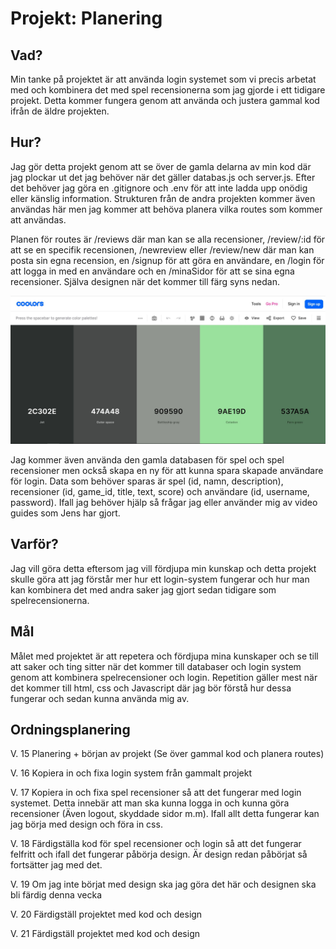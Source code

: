# Projekt: Planering

## Vad?

Min tanke på projektet är att använda login systemet som vi precis arbetat med och kombinera det med spel recensionerna som jag gjorde i ett tidigare projekt. Detta kommer fungera genom att använda och justera gammal kod ifrån de äldre projekten.

## Hur?

Jag gör detta projekt genom att se över de gamla delarna av min kod där jag plockar ut det jag behöver när det gäller databas.js och server.js. Efter det behöver jag göra en .gitignore och .env för att inte ladda upp onödig eller känslig information. Strukturen från de andra projekten kommer även användas här men jag kommer att behöva planera vilka routes som kommer att användas.

Planen för routes är /reviews där man kan se alla recensioner, /review/:id för att se en specifik recensionen, /newreview eller /review/new där man kan posta sin egna recension, en /signup för att göra en användare, en /login för att logga in med en användare och en /minaSidor för att se sina egna recensioner. Själva designen när det kommer till färg syns nedan.

![CSS color scheme](/public/images/Colors.JPG "CSS Color plan")

Jag kommer även använda den gamla databasen för spel och spel recensioner men också skapa en ny för att kunna spara skapade användare för login. Data som behöver sparas är spel (id, namn, description), recensioner (id, game_id, title, text, score) och användare (id, username, password). Ifall jag behöver hjälp så frågar jag eller använder mig av video guides som Jens har gjort. 

## Varför?

Jag vill göra detta eftersom jag vill fördjupa min kunskap och detta projekt skulle göra att jag förstår mer hur ett login-system fungerar och hur man kan kombinera det med andra saker jag gjort sedan tidigare som spelrecensionerna.

## Mål

Målet med projektet är att repetera och fördjupa mina kunskaper och se till att saker och ting sitter när det kommer till databaser och login system genom att kombinera spelrecensioner och login. Repetition gäller mest när det kommer till html, css och Javascript där jag bör förstå hur dessa fungerar och sedan kunna använda mig av.

## Ordningsplanering

V. 15
Planering + början av projekt (Se över gammal kod och planera routes)

V. 16
Kopiera in och fixa login system från gammalt projekt

V. 17
Kopiera in och fixa spel recensioner så att det fungerar med login systemet. Detta innebär att man ska kunna logga in och kunna göra recensioner (Även logout, skyddade sidor m.m). Ifall allt detta fungerar kan jag börja med design och föra in css.

V. 18
Färdigställa kod för spel recensioner och login så att det fungerar felfritt och ifall det fungerar påbörja design. Är design redan påbörjat så fortsätter jag med det.

V. 19
Om jag inte börjat med design ska jag göra det här och designen ska bli färdig denna vecka

V. 20
Färdigställ projektet med kod och design

V. 21
Färdigställ projektet med kod och design
